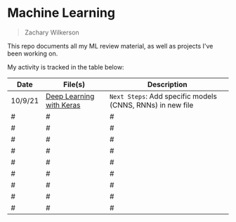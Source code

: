 # Machine Learning
> Zachary Wilkerson

This repo documents all my ML review material, as well as projects I've been working on. 

My activity is tracked in the table below: 

| Date | File(s) | Description | 
| -- | --- | --- | 
| 10/9/21 | [Deep Learning with Keras](https://github.com/zacharywilkerson/machine-learning/blob/main/Deep%20Learning%20with%20Keras.ipynb) | `Next Steps`: Add specific models (CNNS, RNNs) in new file | 
| # | # | # |
| # | # | # |
| # | # | # |
| # | # | # |
| # | # | # |
| # | # | # |
| # | # | # |
| # | # | # |
| # | # | # |